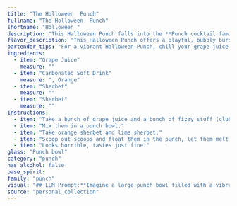 ```yaml
---
title: "The Holloween  Punch"
fullname: "The Holloween  Punch"
shortname: "Holloween "
description: "This Halloween Punch falls into the **Punch cocktail family**, a broad category with roots in the 16th century. Its origins likely lie in the tradition of large, communal drinks, often served at social gatherings, with the inclusion of sherbet adding a fun, fizzy twist. "
flavor_description: "This Halloween Punch offers a playful, bubbly burst of fruity sweetness. The grape juice provides a vibrant base, while the carbonated soft drink adds refreshing fizz. The sherbet lends a creamy, tangy texture and a touch of tartness, balancing the sweetness perfectly. It's a fun and festive cocktail that's sure to be a hit with kids and adults alike. "
bartender_tips: "For a vibrant Halloween Punch, chill your grape juice and soft drink thoroughly. Use a sherbet that complements the grape flavor, like orange or lemon. Layer the punch in a punch bowl with the sherbet on the bottom for a dramatic effect. Stir gently to combine just before serving to maintain the layers and prevent the sherbet from dissolving too quickly.  Don't forget the spooky garnishes! "
ingredients:
  - item: "Grape Juice"
    measure: ""
  - item: "Carbonated Soft Drink"
    measure: ", Orange"
  - item: "Sherbet"
    measure: ""
  - item: "Sherbet"
    measure: ""
instructions:
  - item: "Take a bunch of grape juice and a bunch of fizzy stuff (club soda, ginger ale, lemonlime, whatever)."
  - item: "Mix them in a punch bowl."
  - item: "Take orange sherbet and lime sherbet."
  - item: "Scoop out scoops and float them in the punch, let them melt a little so that a nasty film spreads all over the top of the punch but there are still \"bubbles\" in it in the form of sherbet scoops."
  - item: "Looks horrible, tastes just fine."
glass: "Punch bowl"
category: "punch"
has_alcohol: false
base_spirit:
family: "punch"
visual: "## LLM Prompt:**Imagine a large punch bowl filled with a vibrant, jewel-toned purple liquid. It's bubbly and effervescent, with tiny, swirling clouds of white floating throughout. The light from the punch bowl reflects off the sides, creating a shimmering, almost magical effect.  Describe the visual impact of this punch, focusing on its colors, textures, and the way it catches the light.** **Bonus points for incorporating details like:*** **How the texture of the sherbet impacts the overall appearance.*** **The effect of the carbonated soft drink on the visual appeal.*** **Whether the punch appears inviting or intimidating.** "
source: "personal_collection"
---
```



